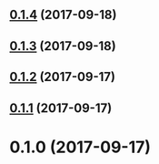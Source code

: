 <a name="0.1.4"></a>
## [0.1.4](https://github.com/murek85/ngx-mgauge/compare/v0.1.3...v0.1.4) (2017-09-18)



<a name="0.1.3"></a>
## [0.1.3](https://github.com/murek85/ngx-mgauge/compare/v0.1.2...v0.1.3) (2017-09-18)



<a name="0.1.2"></a>
## [0.1.2](https://github.com/murek85/ngx-mgauge/compare/v0.1.1...v0.1.2) (2017-09-17)



<a name="0.1.1"></a>
## [0.1.1](https://github.com/murek85/ngx-mgauge/compare/v0.1.0...v0.1.1) (2017-09-17)



<a name="0.1.0"></a>
# 0.1.0 (2017-09-17)



